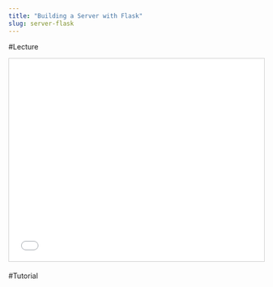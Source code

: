 ```yaml
---
title: "Building a Server with Flask"
slug: server-flask
---
```


#Lecture

<iframe src="//www.slideshare.net/slideshow/embed_code/key/6VtuKX16sLj0GB" width="100%" height="400" frameborder="0" marginwidth="0" marginheight="0" scrolling="no" style="border:1px solid #CCC; border-width:1px; margin-bottom:5px; max-width: 100%;" allowfullscreen> </iframe>

#Tutorial